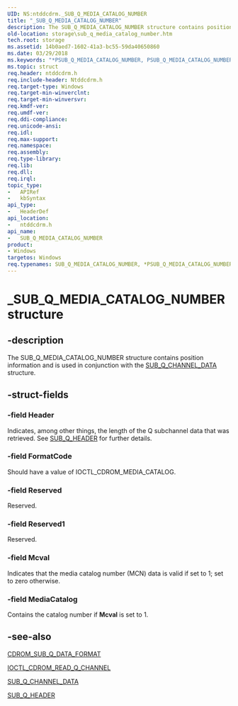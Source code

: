 ```yaml
---
UID: NS:ntddcdrm._SUB_Q_MEDIA_CATALOG_NUMBER
title: "_SUB_Q_MEDIA_CATALOG_NUMBER"
description: The SUB_Q_MEDIA_CATALOG_NUMBER structure contains position information and is used in conjunction with the SUB_Q_CHANNEL_DATA structure.
old-location: storage\sub_q_media_catalog_number.htm
tech.root: storage
ms.assetid: 14b0aed7-1602-41a3-bc55-59da40650860
ms.date: 03/29/2018
ms.keywords: "*PSUB_Q_MEDIA_CATALOG_NUMBER, PSUB_Q_MEDIA_CATALOG_NUMBER, PSUB_Q_MEDIA_CATALOG_NUMBER structure pointer [Storage Devices], SUB_Q_MEDIA_CATALOG_NUMBER, SUB_Q_MEDIA_CATALOG_NUMBER structure [Storage Devices], _SUB_Q_MEDIA_CATALOG_NUMBER, ntddcdrm/PSUB_Q_MEDIA_CATALOG_NUMBER, ntddcdrm/SUB_Q_MEDIA_CATALOG_NUMBER, storage.sub_q_media_catalog_number, structs-CD-ROM_d4acf54e-b837-4064-a654-4fa2ebbe7425.xml"
ms.topic: struct
req.header: ntddcdrm.h
req.include-header: Ntddcdrm.h
req.target-type: Windows
req.target-min-winverclnt: 
req.target-min-winversvr: 
req.kmdf-ver: 
req.umdf-ver: 
req.ddi-compliance: 
req.unicode-ansi: 
req.idl: 
req.max-support: 
req.namespace: 
req.assembly: 
req.type-library: 
req.lib: 
req.dll: 
req.irql: 
topic_type:
-	APIRef
-	kbSyntax
api_type:
-	HeaderDef
api_location:
-	ntddcdrm.h
api_name:
-	SUB_Q_MEDIA_CATALOG_NUMBER
product:
- Windows
targetos: Windows
req.typenames: SUB_Q_MEDIA_CATALOG_NUMBER, *PSUB_Q_MEDIA_CATALOG_NUMBER
---
```


# _SUB_Q_MEDIA_CATALOG_NUMBER structure


## -description


The SUB_Q_MEDIA_CATALOG_NUMBER structure contains position information and is used in conjunction with the <a href="https://msdn.microsoft.com/library/windows/hardware/ff567595">SUB_Q_CHANNEL_DATA</a> structure. 


## -struct-fields




### -field Header

Indicates, among other things, the length of the Q subchannel data that was retrieved. See <a href="https://msdn.microsoft.com/library/windows/hardware/ff567598">SUB_Q_HEADER</a> for further details. 


### -field FormatCode

Should have a value of IOCTL_CDROM_MEDIA_CATALOG. 


### -field Reserved

Reserved.


### -field Reserved1

Reserved.


### -field Mcval

Indicates that the media catalog number (MCN) data is valid if set to 1; set to zero otherwise.


### -field MediaCatalog

Contains the catalog number if <b>Mcval</b> is set to 1. 


## -see-also




<a href="https://msdn.microsoft.com/library/windows/hardware/ff551371">CDROM_SUB_Q_DATA_FORMAT</a>



<a href="https://msdn.microsoft.com/library/windows/hardware/ff559363">IOCTL_CDROM_READ_Q_CHANNEL</a>



<a href="https://msdn.microsoft.com/library/windows/hardware/ff567595">SUB_Q_CHANNEL_DATA</a>



<a href="https://msdn.microsoft.com/library/windows/hardware/ff567598">SUB_Q_HEADER</a>
 

 

